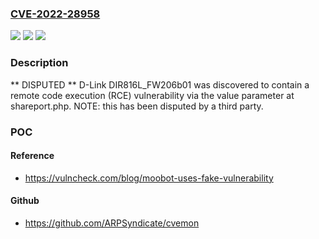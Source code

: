### [CVE-2022-28958](https://cve.mitre.org/cgi-bin/cvename.cgi?name=CVE-2022-28958)
![](https://img.shields.io/static/v1?label=Product&message=n%2Fa&color=blue)
![](https://img.shields.io/static/v1?label=Version&message=n%2Fa&color=blue)
![](https://img.shields.io/static/v1?label=Vulnerability&message=n%2Fa&color=brighgreen)

### Description

** DISPUTED ** D-Link DIR816L_FW206b01 was discovered to contain a remote code execution (RCE) vulnerability via the value parameter at shareport.php. NOTE: this has been disputed by a third party.

### POC

#### Reference
- https://vulncheck.com/blog/moobot-uses-fake-vulnerability

#### Github
- https://github.com/ARPSyndicate/cvemon

